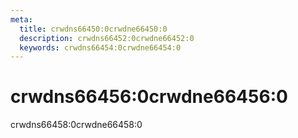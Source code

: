 ```yaml
---
meta:
  title: crwdns66450:0crwdne66450:0
  description: crwdns66452:0crwdne66452:0
  keywords: crwdns66454:0crwdne66454:0
---
```


# crwdns66456:0crwdne66456:0
crwdns66458:0crwdne66458:0

<entry-ad />

<backmatter />
